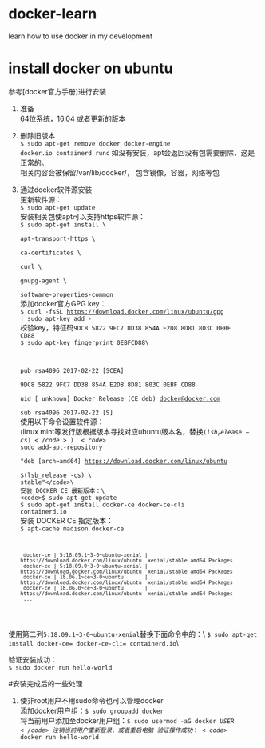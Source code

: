 # docker-learn
learn how to use docker in my development

# install docker on ubuntu
参考[docker官方手册]进行安装<br/>
1. 准备<br/>
64位系统，16.04 或者更新的版本
2. 删除旧版本<br/>
<code>$ sudo apt-get remove docker docker-engine docker.io containerd runc</code>
如没有安装，apt会返回没有包需要删除，这是正常的。<br/>
相关内容会被保留/var/lib/docker/， 包含镜像，容器，网络等包
3. 通过docker软件源安装\
更新软件源：\
<code>$ sudo apt-get update</code>\
安装相关包使apt可以支持https软件源：\
<code>$ sudo apt-get install \\\
          apt-transport-https \\\
          ca-certificates \\\
          curl \\\
          gnupg-agent \\\
          software-properties-common</code>\
添加docker官方GPG key：\
<code>$ curl -fsSL https://download.docker.com/linux/ubuntu/gpg | sudo apt-key add -</code>\
校验key，特征码<code>9DC8 5822 9FC7 DD38 854A  E2D8 8D81 803C 0EBF CD88</code>\
<code>$ sudo apt-key fingerprint 0EBFCD88\
          
      pub   rsa4096 2017-02-22 [SCEA]\
            9DC8 5822 9FC7 DD38 854A  E2D8 8D81 803C 0EBF CD88\
      uid           [ unknown] Docker Release (CE deb) <docker@docker.com>\
      sub   rsa4096 2017-02-22 [S]</code>\
使用以下命令设置软件源：\
(linux mint等发行版根据版本寻找对应ubuntu版本名，替换<code>$(lsb_release -cs)</code>)\
<code>$ sudo add-apt-repository \
         "deb [arch=amd64] https://download.docker.com/linux/ubuntu \
         $(lsb_release -cs) \
         stable"</code>\
安装 DOCKER CE 最新版本：\
<code>$ sudo apt-get update</code>\
<code>$ sudo apt-get install docker-ce docker-ce-cli containerd.io</code>\
安装 DOCKER CE 指定版本：\
<code>$ apt-cache madison docker-ce
      
        docker-ce | 5:18.09.1~3-0~ubuntu-xenial | https://download.docker.com/linux/ubuntu  xenial/stable amd64 Packages
        docker-ce | 5:18.09.0~3-0~ubuntu-xenial | https://download.docker.com/linux/ubuntu  xenial/stable amd64 Packages
        docker-ce | 18.06.1~ce~3-0~ubuntu       | https://download.docker.com/linux/ubuntu  xenial/stable amd64 Packages
        docker-ce | 18.06.0~ce~3-0~ubuntu       | https://download.docker.com/linux/ubuntu  xenial/stable amd64 Packages
        ...
</code>
使用第二列<code>5:18.09.1~3-0~ubuntu-xenial</code>替换下面命令中的<code><VERSION_STRING></code>：\
<code>$ sudo apt-get install docker-ce=<VERSION_STRING> docker-ce-cli=<VERSION_STRING> containerd.io</code>\

验证安装成功：\
<code>$ sudo docker run hello-world</code>

#安装完成后的一些处理
1. 使非root用户不用sudo命令也可以管理docker\
添加docker用户组：<code>$ sudo groupadd docker</code>\
将当前用户添加至docker用户组：<code>$ sudo usermod -aG docker $USER</code>\
注销当前用户重新登录，或者重启电脑\
验证操作成功：<code>$ docker run hello-world</code>






[docker手册]: https://docs.docker.com/install/linux/docker-ce/ubuntu/